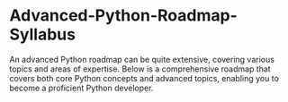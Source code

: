 # Advanced-Python-Roadmap-Syllabus
An advanced Python roadmap can be quite extensive, covering various topics and areas of expertise. Below is a comprehensive roadmap that covers both core Python concepts and advanced topics, enabling you to become a proficient Python developer.
